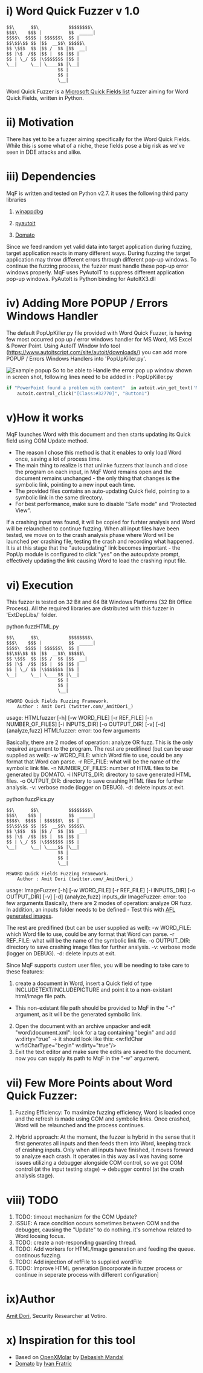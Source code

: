 i) Word Quick Fuzzer v 1.0
=======================

    $$\      $$\           $$$$$$$$\ 
    $$$\    $$$ |          $$  _____|
    $$$$\  $$$$ | $$$$$$\  $$ |      
    $$\$$\$$ $$ |$$  __$$\ $$$$$\    
    $$ \$$$  $$ |$$ /  $$ |$$  __|   
    $$ |\$  /$$ |$$ |  $$ |$$ |      
    $$ | \_/ $$ |\$$$$$$$ |$$ |      
    \__|     \__| \____$$ |\__|      
                       $$ |          
                       $$ |          
                       \__|          
                   

Word Quick Fuzzer is a [Microsoft Quick Fields list](https://support.office.com/en-us/article/list-of-field-codes-in-word-1ad6d91a-55a7-4a8d-b535-cf7888659a51) fuzzer aiming for Word Quick Fields, written in Python. 


ii) Motivation
=========================================
There has yet to be a fuzzer aiming specifically for the Word Quick Fields. While this is some what of a niche, these fields pose a big risk as we've seen in DDE attacks and alike.

iii) Dependencies
==================
MqF is written and tested on Python v2.7. it uses the following third party libraries

1. [winappdbg](https://github.com/MarioVilas/winappdbg)


2. [pyautoit](https://pypi.python.org/pypi/PyAutoIt/0.3)

3. [Domato](https://github.com/google/domato)

Since we feed random yet valid data into target application during fuzzing, target application reacts in many different ways. During fuzzing the target application may throw different errors through different pop-up windows. To continue the fuzzing process, the fuzzer must handle these pop-up error windows properly. MqF uses PyAutoIT to suppress different application pop-up windows. PyAutoIt is Python binding for AutoItX3.dll

				

iv) Adding More POPUP / Errors Windows Handler
===============================================

The default PopUpKiller.py file provided with Word Quick Fuzzer, is having few most occurred pop up / error windows handler for MS Word, MS Excel & Power Point. Using AutoIT Window Info tool (https://www.autoitscript.com/site/autoit/downloads/) you can add more POPUP / Errors Windows Handlers into 'PopUpKiller.py'.

![Example popup](https://github.com/VotiroLabs/Word-Quick-Fuzzer/blob/master/popuphandler.PNG)
So to be able to Handle the error pop up window shown in screen shot, following lines need to be added in : PopUpKiller.py

```python
if "PowerPoint found a problem with content"  in autoit.win_get_text('Microsoft PowerPoint'):
	autoit.control_click("[Class:#32770]", "Button1")

```

v)How it works
=============
MqF launches Word with this document and then starts updating its Quick field using COM Update method.
- The reason I chose this method is that it enables to only load Word once, saving a lot of process time. 
- The main thing to realize is that unlinke fuzzers that launch and close the program on each input, in MqF Word remains open and the document remains unchanged - the only thing that changes is the symbolic link, pointing to a new input each time.
- The provided files contains an auto-updating Quick field, pointing to a symbolic link in the same directory. 
- For best performance, make sure to disable "Safe mode" and "Protected View".

If a crashing input was found, it will be copied for furhter analysis and Word will be relaunched to continue fuzzing.
When all input files have been tested, we move on to the crash analysis phase where Word will be launched per crashing file, testing the crash and recording what happened.
It is at this stage that the "autoupdating" link becomes important - the PopUp module is configured to click "yes" on the autoupdate prompt, effectively updating the link causing Word to load the crashing input file.



vi) Execution
===================
This fuzzer is tested on 32 Bit and 64 Bit Windows Platforms (32 Bit Office Process). All the required libraries are distributed with this fuzzer in 'ExtDepLibs/' folder.


python fuzzHTML.py


    $$\      $$\           $$$$$$$$\
    $$$\    $$$ |          $$  _____|
    $$$$\  $$$$ | $$$$$$\  $$ |
    $$\$$\$$ $$ |$$  __$$\ $$$$$\
    $$ \$$$  $$ |$$ /  $$ |$$  __|
    $$ |\$  /$$ |$$ |  $$ |$$ |
    $$ | \_/ $$ |\$$$$$$$ |$$ |
    \__|     \__| \____$$ |\__|
                       $$ |
                       $$ |
                       \__|

    MSWORD Quick Fields Fuzzing Framework.
        Author : Amit Dori (twitter.com/_AmitDori_)

usage: HTMLfuzzer [-h] [-w WORD_FILE] [-r REF_FILE] [-n NUMBER_OF_FILES]
                  [-i INPUTS_DIR] [-o OUTPUT_DIR] [-v] [-d]
                  {analyze,fuzz}
HTMLfuzzer: error: too few arguments

Basically, there are 2 modes of operation: analyze OR fuzz. This is the only required argument to the program.
The rest are predifined (but can be user supplied as well):
-w WORD_FILE: which Word file to use, could be any format that Word can parse.
-r REF_FILE: what will be the name of the symbolic link file. 
-n NUMBER_OF_FILES: number of HTML files to be generated by DOMATO.
-i INPUTS_DIR: directory to save generated HTML files.
-o OUTPUT_DIR: directory to save crashing HTML files for further analysis.
-v: verbose mode (logger on DEBUG).
-d: delete inputs at exit.



python fuzzPics.py


    $$\      $$\           $$$$$$$$\
    $$$\    $$$ |          $$  _____|
    $$$$\  $$$$ | $$$$$$\  $$ |
    $$\$$\$$ $$ |$$  __$$\ $$$$$\
    $$ \$$$  $$ |$$ /  $$ |$$  __|
    $$ |\$  /$$ |$$ |  $$ |$$ |
    $$ | \_/ $$ |\$$$$$$$ |$$ |
    \__|     \__| \____$$ |\__|
                       $$ |
                       $$ |
                       \__|

    MSWORD Quick Fields Fuzzing Framework.
        Author : Amit Dori (twitter.com/_AmitDori_)

usage: ImageFuzzer [-h] [-w WORD_FILE] [-r REF_FILE] [-i INPUTS_DIR]
                   [-o OUTPUT_DIR] [-v] [-d]
                   {analyze,fuzz} inputs_dir
ImageFuzzer: error: too few arguments
Basically, there are 2 modes of operation: analyze OR fuzz.
In addition, an inputs folder needs to be defined - Test this with [AFL generated images](http://lcamtuf.coredump.cx/afl/demo/).

The rest are predifined (but can be user supplied as well):
-w WORD_FILE: which Word file to use, could be any format that Word can parse.
-r REF_FILE: what will be the name of the symbolic link file. 
-o OUTPUT_DIR: directory to save crashing image files for further analysis.
-v: verbose mode (logger on DEBUG).
-d: delete inputs at exit.



Since MqF supports custom user files, you will be needing to take care to these features:
1. create a document in Word, insert a Quick field of type INCLUDETEXT/INCLUDEPICTURE and point it to a non-existant html/image file path.
* This non-existant file path should be provided to MqF in the "-r" argument, as it will be the generated symbolic link.
2. Open the document with an archive unpacker and edit "word\document.xml": look for a tag containing "begin" and add w:dirty="true" -> it should look like this: <w:fldChar w:fldCharType="begin" w:dirty="true"/>
3. Exit the text editor and make sure the edits are saved to the document. now you can supply its path to MqF in the "-w" argument.

vii) Few More Points about Word Quick Fuzzer:
======================================
1. Fuzzing Efficiency:
To maximize fuzzing efficiency, Word is loaded once and the refresh is made using COM and symbolic links. Once crashed, Word will be relaunched and the process continues.

2.  Hybrid approach:
At the moment, the fuzzer is hybrid in the sense that it first generates all inputs and then feeds them into Word, keeping track of crashing inputs. Only when all inputs have finished, it moves forward to analyze each crash.
It operates in this way as I was having some issues utilizing a debugger alongside COM control, so we got COM control (at the input testing stage)  -> debugger control (at the crash analysis stage).


viii) TODO
=======
1. TODO: timeout mechanizm for the COM Update?
2. ISSUE: A race condition occurs sometimes between COM and the debugger, causing the "Update" to do nothing. it's somehow related to Word loosing focus.
3. TODO: create a not-responding guarding thread.
4. TODO: Add workers for HTML/Image generation and feeding the queue. continous fuzzing.
5. TODO: Add injection of refFile to supplied wordFile
6. TODO: Improve HTML generation [incorporate in fuzzer process or continue in seperate process with different configuration]



ix)Author
=============
[Amit Dori](https://twitter.com/_AmitDori_), Security Researcher at Votiro.


x) Inspiration for this tool
=========================
- Based on [OpenXMolar]( https://github.com/debasishm89/OpenXMolar) by [Debasish Mandal](https://twitter.com/debasishm89)
- [Domato](https://github.com/google/domato) by [Ivan Fratric](ifratric@google.com)